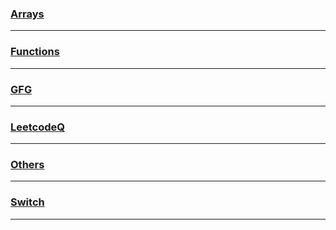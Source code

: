 ### [Arrays](https://github.com/SAHIL250499/Java-Programs-Learning-DSA-in-java/blob/main/Arrays)


----
### [Functions](https://github.com/SAHIL250499/Java-Programs-Learning-DSA-in-java/blob/main/Functions)


----
### [GFG](https://github.com/SAHIL250499/Java-Programs-Learning-DSA-in-java/blob/main/GFG)


----
### [LeetcodeQ](https://github.com/SAHIL250499/Java-Programs-Learning-DSA-in-java/blob/main/LeetcodeQ)


----
### [Others](https://github.com/SAHIL250499/Java-Programs-Learning-DSA-in-java/blob/main/Others)


----
### [Switch](https://github.com/SAHIL250499/Java-Programs-Learning-DSA-in-java/blob/main/Switch)


----
